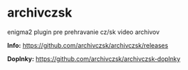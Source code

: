 archivczsk
==========
enigma2 plugin pre prehravanie cz/sk video archivov

**Info:** https://github.com/archivczsk/archivczsk/releases

**Doplnky:** https://github.com/archivczsk/archivczsk-doplnky
